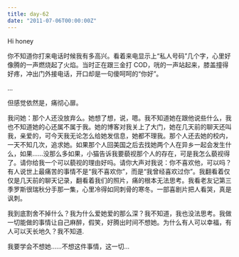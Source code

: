 ```yaml
---
title: day-62
date: "2011-07-06T00:00:00Z"
---
```


Hi honey

你不知道你打来电话时候我有多高兴。看着来电显示上“私人号码”几个字，心里好像腾的一声燃烧起了火焰。当时正在跟三金打 COD，咣的一声站起来，膝盖撞得好疼，冲出门外接电话，开口却是一句傻呵呵的“你好”。

...

但感觉依然是，痛彻心扉。

我问她：那个人还没放弃么。她想了想，说，嗯。我不知道她在跟他说些什么，我也不知道她的心还属不属于我。她的博客对我关上了大门，她在几天前的聊天还叫我，亲爱的，可今天我无论怎么给她发信息，她都不理我。那个人还去她的校内，一天不知几次，追求她。如果那个人回美国之后去找她两个人在异乡一起会发生什么，如果……没那么多如果，小猫告诉我要藐视那个人的存在，可是我怎么藐视得了。请你给我一个可以藐视的理由好吗。请你大声对我说：你不喜欢他，可以吗？有人说世上最痛苦的事情不是“我不喜欢你”，而是“我曾经喜欢过你”。我翻看着仅仅是几天前的聊天记录，翻看着我们的照片，痛的根本无法思考。我看老友记第三季罗斯很瑞秋分手那一集，心里冷得如同刺骨的寒冬。一部喜剧片把人看哭，真是讽刺。

我到底割舍不掉什么？我为什么爱她爱的那么深？我不知道，我也没法思考。我做一切能做的事情让自己麻醉，假笑，好腾出时间不想她。为什么有人可以幸福，有人可以天长地久？我不知道.

我要学会不想她……不想这件事情，这一切…
